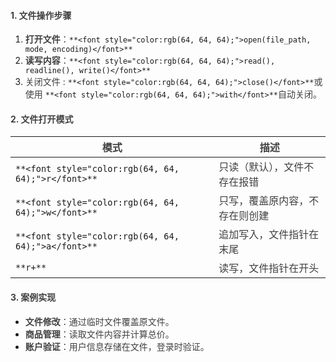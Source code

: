 #### <font style="color:rgb(64, 64, 64);">1. 文件操作步骤</font>
1. **<font style="color:rgb(64, 64, 64);">打开文件</font>**<font style="color:rgb(64, 64, 64);">：</font>`**<font style="color:rgb(64, 64, 64);">open(file_path, mode, encoding)</font>**`
2. **<font style="color:rgb(64, 64, 64);">读写内容</font>**<font style="color:rgb(64, 64, 64);">：</font>`**<font style="color:rgb(64, 64, 64);">read(), readline(), write()</font>**`
3. <font style="color:rgb(64, 64, 64);">关闭文件 :   </font>`**<font style="color:rgb(64, 64, 64);">close()</font>**`<font style="color:rgb(64, 64, 64);">或使用 </font>**<font style="color:rgb(64, 64, 64);"> </font>**`**<font style="color:rgb(64, 64, 64);">with</font>**`<font style="color:rgb(64, 64, 64);">自动关闭。</font>

#### <font style="color:rgb(64, 64, 64);">2. 文件打开模式</font>
| **<font style="color:rgb(64, 64, 64);">模式</font>** | **<font style="color:rgb(64, 64, 64);">描述</font>** |
| --- | --- |
| `**<font style="color:rgb(64, 64, 64);">r</font>**` | <font style="color:rgb(64, 64, 64);">只读（默认），文件不存在报错</font> |
| `**<font style="color:rgb(64, 64, 64);">w</font>**` | <font style="color:rgb(64, 64, 64);">只写，覆盖原内容，不存在则创建</font> |
| `**<font style="color:rgb(64, 64, 64);">a</font>**` | <font style="color:rgb(64, 64, 64);">追加写入，文件指针在末尾</font> |
| `**r+**` | <font style="color:rgb(64, 64, 64);">读写，文件指针在开头</font> |


#### <font style="color:rgb(64, 64, 64);">3. 案例实现</font>
+ **<font style="color:rgb(64, 64, 64);">文件修改</font>**<font style="color:rgb(64, 64, 64);">：通过临时文件覆盖原文件。</font>
+ **<font style="color:rgb(64, 64, 64);">商品管理</font>**<font style="color:rgb(64, 64, 64);">：读取文件内容并计算总价。</font>
+ **<font style="color:rgb(64, 64, 64);">账户验证</font>**<font style="color:rgb(64, 64, 64);">：用户信息存储在文件，登录时验证。</font>

  
 

